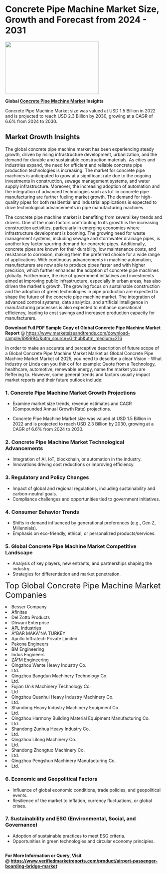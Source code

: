 <H1>Concrete Pipe Machine Market Size, Growth and Forecast from 2024 - 2031</H1><img class="aligncenter size-medium wp-image-584254" src="https://thirdeyenews.in/wp-content/uploads/2024/09/Global-Market-Research-300x168.jpeg" alt="" width="300" height="168" /><p><strong>Global&nbsp;<a href="https://www.marketsizeandtrends.com/download-sample/699994/&amp;utm_source=Github&utm_medium=216">Concrete Pipe Machine Market</a> Insights</strong></p><p>Concrete Pipe Machine Market size was valued at USD 1.5 Billion in 2022 and is projected to reach USD 2.3 Billion by 2030, growing at a CAGR of 6.6% from 2024 to 2030.</p><p><h2>Market Growth Insights</h2> <p>The global concrete pipe machine market has been experiencing steady growth, driven by rising infrastructure development, urbanization, and the demand for durable and sustainable construction materials. As cities and industries expand, the need for efficient and reliable concrete pipe production technologies is increasing. The market for concrete pipe machines is anticipated to grow at a significant rate due to the ongoing investments in construction, sewage management systems, and water supply infrastructure. Moreover, the increasing adoption of automation and the integration of advanced technologies such as IoT in concrete pipe manufacturing are further fueling market growth. The demand for high-quality pipes for both residential and industrial applications is expected to drive technological advancements in pipe manufacturing machines. </p> <p>The concrete pipe machine market is benefiting from several key trends and drivers. One of the main factors contributing to its growth is the increasing construction activities, particularly in emerging economies where infrastructure development is booming. The growing need for waste management systems, including sewage and stormwater drainage pipes, is another key factor spurring demand for concrete pipes. Additionally, concrete pipes are known for their durability, low maintenance costs, and resistance to corrosion, making them the preferred choice for a wide range of applications. With continuous advancements in machine automation, manufacturers are now able to produce pipes faster and with higher precision, which further enhances the adoption of concrete pipe machines globally. Furthermore, the rise of government initiatives and investments aimed at improving public infrastructure, especially in urban areas, has also driven the market's growth. The growing focus on sustainable construction and the adoption of green technologies in pipe production are expected to shape the future of the concrete pipe machine market. The integration of advanced control systems, data analytics, and artificial intelligence in manufacturing processes is also expected to enhance operational efficiency, leading to cost savings and increased production capacity for manufacturers. </p><p><span class=""><strong>Download Full PDF Sample Copy of Global Concrete Pipe Machine Market Report</strong> @ <a href="https://www.marketsizeandtrends.com/download-sample/699994/&amp;utm_source=Github&utm_medium=216" target="_blank">https://www.marketsizeandtrends.com/download-sample/699994/&amp;utm_source=Github&utm_medium=216</a></span></p><p>In order to make an accurate and perceptive description of future scope of a Global&nbsp;Concrete Pipe Machine Market Market as Global&nbsp;Concrete Pipe Machine Market Market of 2025, you need to describe a clear Vision &ndash; What Industry or Linda can you think of for example: Quote from a Technology, healthcare, automotive, renewable energy, name the market you are Reffering to. However, some general trends and factors usually impact market reports and their future outlook include:</p><h3>1.&nbsp;<strong>Concrete Pipe Machine Market Growth Projections</strong></h3><ul><li>Examine market size trends, revenue estimates and CAGR (Compounded Annual Growth Rate) projections.</li><li><p>Concrete Pipe Machine Market size was valued at USD 1.5 Billion in 2022 and is projected to reach USD 2.3 Billion by 2030, growing at a CAGR of 6.6% from 2024 to 2030.</p></li></ul><h3>2.&nbsp;<strong>Concrete Pipe Machine Market Technological Advancements</strong></h3><ul><li>Integration of AI, IoT, blockchain, or automation in the industry.</li><li>Innovations driving cost reductions or improving efficiency.</li></ul><h3>3.&nbsp;<strong>Regulatory and Policy Changes</strong></h3><ul><li>Impact of global and regional regulations, including sustainability and carbon-neutral goals.</li><li>Compliance challenges and opportunities tied to government initiatives.</li></ul><h3>4.&nbsp;<strong>Consumer Behavior Trends</strong></h3><ul><li>Shifts in demand influenced by generational preferences (e.g., Gen Z, Millennials).</li><li>Emphasis on eco-friendly, ethical, or personalized products/services.</li></ul><h3>5.&nbsp;<strong>Global Concrete Pipe Machine Market Competitive Landscape</strong></h3><ul><li>Analysis of key players, new entrants, and partnerships shaping the industry.</li><li>Strategies for differentiation and market penetration.</li></ul><p data-pm-slice="1 1 []"><span style="color: inherit; font-family: inherit; font-size: 25px;">Top Global Concrete Pipe Machine Market Companies</span></p><div class="" data-test-id=""><p><li>Besser Company</li><li> Afinitas</li><li> Del Zotto Products</li><li> Dhwani Enterprise</li><li> APL Industries</li><li> Ä°BAR MAKÄ°NA TURKEY</li><li> Apollo Inffratech Private Limited</li><li> Pakona Engineers</li><li> BM Engineering</li><li> Indus Engineers</li><li> ZÄ°M Engineering</li><li> Qingzhou Wante Heavy Industry Co.</li><li> Ltd.</li><li> Qingzhou Bangdun Machinery Technology Co.</li><li> Ltd.</li><li> Fujian Unik Machinery Technology Co.</li><li>Ltd</li><li> Qingzhou Quanhui Heavy Industry Machinery Co.</li><li> Ltd.</li><li> Shandong Heavy Industry Machinery Equipment Co.</li><li> Ltd.</li><li> Qingzhou Harmony Building Material Equipment Manufacturing Co.</li><li> Ltd.</li><li> Shandong Zunhua Heavy Industry Co.</li><li> Ltd.</li><li> Qingzhou Lilong Machinery Co.</li><li> Ltd.</li><li> Shandong Zhongtuo Machinery Co.</li><li> Ltd.</li><li> Qingzhou Pengshun Machinery Manufacturing Co.</li><li> Ltd.</li></p></div><h3>6.&nbsp;<strong>Economic and Geopolitical Factors</strong></h3><ul><li>Influence of global economic conditions, trade policies, and geopolitical events.</li><li>Resilience of the market to inflation, currency fluctuations, or global crises.</li></ul><h3>7.&nbsp;<strong>Sustainability and ESG (Environmental, Social, and Governance)</strong></h3><ul><li>Adoption of sustainable practices to meet ESG criteria.</li><li>Opportunities in green technologies and circular economy principles.</li></ul><h2><strong style="font-size: 14px;">For More Information or Query, Visit @&nbsp;</strong><a style="background-color: #ffffff; font-size: 14px;" href="https://www.marketsizeandtrends.com/report/concrete-pipe-machine-market/" target="_blank">https://www.verifiedmarketreports.com/product/airport-passenger-boarding-bridge-market</a></h2>
